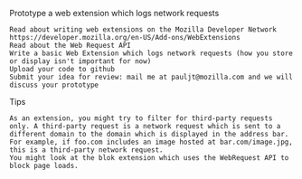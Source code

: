 Prototype a web extension which logs network requests

    Read about writing web extensions on the Mozilla Developer Network
    https://developer.mozilla.org/en-US/Add-ons/WebExtensions
    Read about the Web Request API
    Write a basic Web Extension which logs network requests (how you store or display isn't important for now)
    Upload your code to github
    Submit your idea for review: mail me at pauljt@mozilla.com and we will discuss your prototype

Tips

    As an extension, you might try to filter for third-party requests only. A third-party request is a network request which is sent to a different domain to the domain which is displayed in the address bar. For example, if foo.com includes an image hosted at bar.com/image.jpg, this is a third-party network request.
    You might look at the blok extension which uses the WebRequest API to block page loads.
